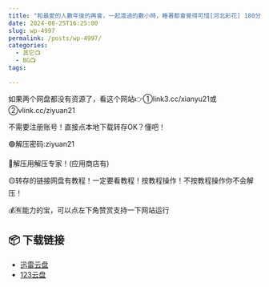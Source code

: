 ```yaml
---
title: "和最愛的人數年後的再會，一起渡過的數小時，睡著都會覺得可惜[河北彩花] 180分钟"
date: 2024-08-25T16:25:00
slug: wp-4997
permalink: /posts/wp-4997/
categories:
  - 其它📺
  - BG📺
tags:

---
```


如果两个网盘都没有资源了，看这个网站👉①link3.cc/xianyu21或②vlink.cc/ziyuan21

不需要注册账号！直接点本地下载转存OK？懂吧！

🟢解压密码:ziyuan21

🔵解压用解压专家！(应用商店有)

🟡转存的链接网盘有教程！一定要看教程！按教程操作！不按教程操作你不会解压！

💰🈶能力的宝，可以点左下角赞赏支持一下网站运行

## 📦 下载链接
- [迅雷云盘](https://blziyuan21.com/pay-download/4997?key=d6446788de&down_id=0)
- [123云盘](https://blziyuan21.com/pay-download/4997?key=d6446788de&down_id=1)


